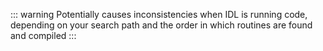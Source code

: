 ::: warning
Potentially causes inconsistencies when IDL is running code, depending on your search path and the order in which routines are found and compiled
:::
